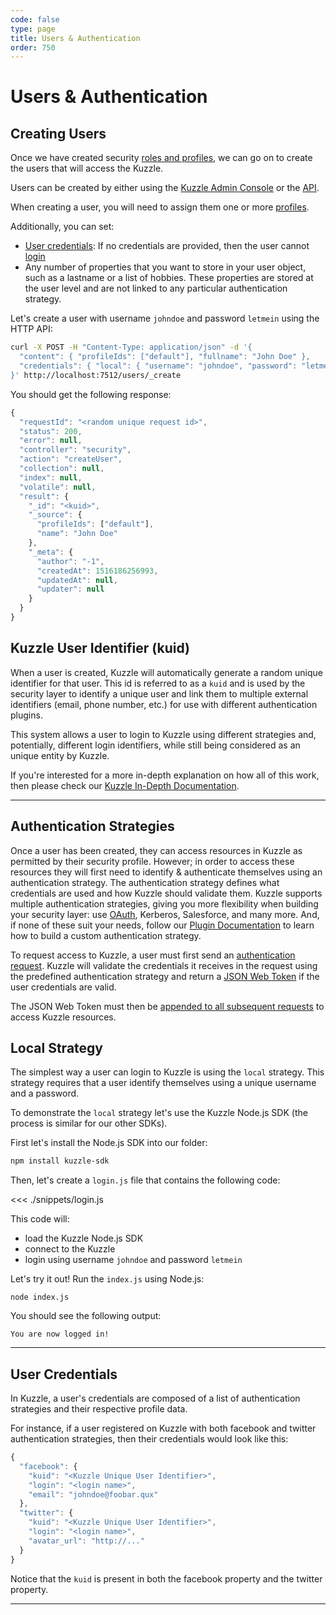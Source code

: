 ```yaml
---
code: false
type: page
title: Users & Authentication
order: 750
---
```


# Users & Authentication

## Creating Users

Once we have created security [roles and profiles](/core/1/guide/guides/essentials/security/), we can go on to create the users that will access the Kuzzle.

Users can be created by either using the [Kuzzle Admin Console](/core/1/guide/guides/essentials/installing-console/) or the [API](/core/1/api/api-reference/controller-security/create-user/).

When creating a user, you will need to assign them one or more [profiles](/core/1/guide/guides/essentials/security/#defining-profiles).

Additionally, you can set:

- [User credentials](/core/1/guide/guides/essentials/user-authentication/#user-credentials): If no credentials are provided, then the user cannot [login](/core/1/api/api-reference/controller-auth/login/)
- Any number of properties that you want to store in your user object, such as a lastname or a list of hobbies. These properties are stored at the user level and are not linked to any particular authentication strategy.

Let's create a user with username `johndoe` and password `letmein` using the HTTP API:

```bash
curl -X POST -H "Content-Type: application/json" -d '{
  "content": { "profileIds": ["default"], "fullname": "John Doe" },
  "credentials": { "local": { "username": "johndoe", "password": "letmein" } }
}' http://localhost:7512/users/_create
```

You should get the following response:

```js
{
  "requestId": "<random unique request id>",
  "status": 200,
  "error": null,
  "controller": "security",
  "action": "createUser",
  "collection": null,
  "index": null,
  "volatile": null,
  "result": {
    "_id": "<kuid>",
    "_source": {
      "profileIds": ["default"],
      "name": "John Doe"
    },
    "_meta": {
      "author": "-1",
      "createdAt": 1516186256993,
      "updatedAt": null,
      "updater": null
    }
  }
}
```

## Kuzzle User Identifier (kuid)

When a user is created, Kuzzle will automatically generate a random unique identifier for that user. This id is referred to as a `kuid` and is used by the security layer to identify a unique user and link them to multiple external identifiers (email, phone number, etc.) for use with different authentication plugins.

This system allows a user to login to Kuzzle using different strategies and, potentially, different login identifiers, while still being considered as an unique entity by Kuzzle.

If you're interested for a more in-depth explanation on how all of this work, then please check our [Kuzzle In-Depth Documentation](/core/1/guide/guides/essentials/user-authentication/#kuzzle-user-identifier-kuid).

---

## Authentication Strategies

Once a user has been created, they can access resources in Kuzzle as permitted by their security profile. However; in order to access these resources they will first need to identify & authenticate themselves using an authentication strategy. The authentication strategy defines what credentials are used and how Kuzzle should validate them. Kuzzle supports multiple authentication strategies, giving you more flexibility when building your security layer: use [OAuth](https://github.com/kuzzleio/kuzzle-plugin-auth-passport-oauth), Kerberos, Salesforce, and many more. And, if none of these suit your needs, follow our [Plugin Documentation](/core/1/plugins/essentials/strategies) to learn how to build a custom authentication strategy.

To request access to Kuzzle, a user must first send an [authentication request](/core/1/api/api-reference/controller-auth/login/). Kuzzle will validate the credentials it receives in the request using the predefined authentication strategy and return a [JSON Web Token](https://tools.ietf.org/html/rfc7519) if the user credentials are valid.

The JSON Web Token must then be [appended to all subsequent requests](/core/1/api/essentials/query-syntax/) to access Kuzzle resources.

## Local Strategy

The simplest way a user can login to Kuzzle is using the `local` strategy. This strategy requires that a user identify themselves using a unique username and a password.

To demonstrate the `local` strategy let's use the Kuzzle Node.js SDK (the process is similar for our other SDKs).

First let's install the Node.js SDK into our folder:

```bash
npm install kuzzle-sdk
```

Then, let's create a `login.js` file that contains the following code:

<<< ./snippets/login.js

This code will:

- load the Kuzzle Node.js SDK
- connect to the Kuzzle
- login using username `johndoe` and password `letmein`

Let's try it out! Run the `index.js` using Node.js:

```
node index.js
```

You should see the following output:

```
You are now logged in!
```

---

## User Credentials

In Kuzzle, a user's credentials are composed of a list of authentication strategies and their respective profile data.

For instance, if a user registered on Kuzzle with both facebook and twitter authentication strategies, then their credentials would look like this:

```js
{
  "facebook": {
    "kuid": "<Kuzzle Unique User Identifier>",
    "login": "<login name>",
    "email": "johndoe@foobar.qux"
  },
  "twitter": {
    "kuid": "<Kuzzle Unique User Identifier>",
    "login": "<login name>",
    "avatar_url": "http://..."
  }
}
```

Notice that the `kuid` is present in both the facebook property and the twitter property.

---
